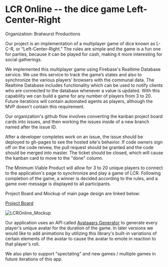 # LCR Online -- the dice game Left-Center-Right

Organization: Bratwurst Productions

Our project is an implementation of a multiplayer game of dice known as L-C-R, or “Left-Center-Right.” The rules are simple and the game is a fun one for parties, because it can be played for cash, making it more interesting for social gatherings.

We implemented this multiplayer game using Firebase's Realtime Database service. We use this service to track the game’s states and also to synchronize the various players' browsers with the communal data. The Realtime Database includes functionality which can be used to notify clients who are connected to the database whenever a value is updated. With this capability we can build a game for any number of players from 3 to 20. Future iterations will contain automated agents as players, although the MVP doesn't contain this requirement.

Our organization's github flow involves converting the kanban project board cards into issues, and then working the issues inside of a new branch named after the issue ID.

After a developer completes work on an issue, the issue should be deployed to gh-pages to see the hosted site's behavior. If code owners sign off on the code reivew, the pull request should be granted and the code should be merged into master. The ticket should be closed, which will cause the kanban card to move to the "done" column.

The Minimum Viable Product will allow for 3 to 20 unique players to connect to the application's page to synchronize and play a game of LCR. Following completion of the game, a winner is decided according to the rules, and a game over message is displayed to all participants.

Project Board and Mockup of main page design are linked below:

[Project Board](https://github.com/bratwurst-productions/LCR-Game/projects/1)


![LCROnline_Mockup](https://user-images.githubusercontent.com/46508146/56332224-1db49880-6155-11e9-9797-3b8e2d210599.png)

Our application uses an API called [Avataaars Generator](https://getavataaars.com) to generate every player's unique avatar for the duration of the game. In later versions we would like to add animations by utilizing this library's built-in variations of certain elements of the avatar to cause the avatar to emote in reaction to that player's roll.

We also plan to support "spectating" and new games / multiple games in future iterations of this app.
